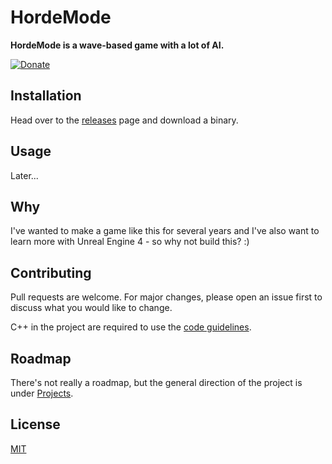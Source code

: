 # HordeMode
__HordeMode is a wave-based game with a lot of AI.__

[![Donate](https://img.shields.io/badge/Donate-PayPal-green.svg)](https://www.paypal.me/vuln)

## Installation
Head over to the [releases](https://github.com/trdwll/HordeMode/releases) page and download a binary.

## Usage
Later...

## Why
I've wanted to make a game like this for several years and I've also want to learn more with Unreal Engine 4 - so why not build this? :)

## Contributing
Pull requests are welcome. For major changes, please open an issue first to discuss what you would like to change.

C++ in the project are required to use the [code guidelines](https://github.com/trdwll/HordeMode/blob/master/CODEGUIDELINES.md).

## Roadmap
There's not really a roadmap, but the general direction of the project is under [Projects](https://github.com/trdwll/HordeMode/projects).

## License
[MIT](https://choosealicense.com/licenses/mit/)